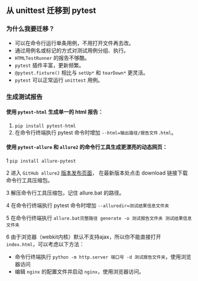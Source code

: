 ## 从 unittest 迁移到 pytest

### 为什么我要迁移？

- 可以在命令行运行单条用例，不用打开文件再去改。
- 通过用例名或标记的方式对测试用例分组、执行。
- `HTMLTestRunner` 的报告不够酷。
- `pytest` 插件丰富，更新频繁。
- `@pytest.fixture()` 相比与 `setUp*` 和 `tearDown*` 更灵活。
- `pytest` 可以正常运行 `unittest` 用例。

### 生成测试报告

#### 使用 `pytest-html` 生成单一的 html 报告：

1. `pip install pytest-html`
2. 在命令行终端执行 pytest 命令时增加 `--html=输出路径/报告文件.html`。

#### 使用 `pytest-allure` 和 `allure2` 的命令行工具生成更漂亮的动态网页：

1 `pip install allure-pytest`

2 进入 `GitHub allure2` [版本发布页面](https://github.com/allure-framework/allure2/releases)，
在最新版本处点击 download 链接下载命令行工具压缩包。

3 解压命令行工具压缩包，记住 allure.bat 的路径。

4 在命令行终端执行 pytest 命令时增加 `--alluredir=测试结果信息文件夹`

5 在命令行终端执行 `allure.bat完整路径 generate -o 测试报告文件夹 测试结果信息文件夹`

6 由于浏览器（webkit内核）默认不支持ajax，所以你不能直接打开`index.html`，可以考虑以下方法：
  - 命令行终端执行 `python -m http.server 端口号 -d 测试报告文件夹`，使用浏览器访问
  - 编辑 `nginx` 的配置文件并启动 `nginx`，使用浏览器访问。

